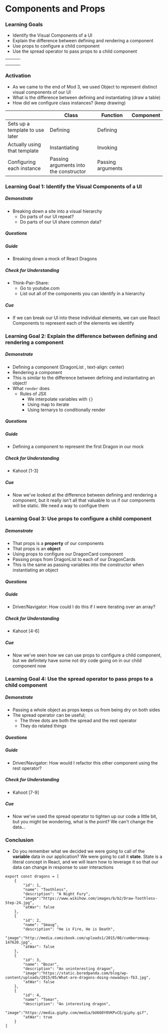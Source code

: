 # Components and Props

### Learning Goals

* Identify the Visual Components of a UI
* Explain the difference between defining and rendering a component
* Use props to configure a child component
* Use the spread operator to pass props to a child component 



|      |      |      |
| ---- | ---- | ---- |
|      |      |      |
|      |      |      |
|      |      |      |



### Activation

* As we came to the end of Mod 3, we used Object to represent distinct visual components of our UI
* What is the difference between defining and instantiating (draw a table)
* How did we configure class instances? (keep drawing)



|                                 | Class                                  | Function          | Component |
| ------------------------------- | -------------------------------------- | ----------------- | --------- |
| Sets up a template to use later | Defining                               | Defining          |           |
| Actually using that template    | Instantiating                          | Invoking          |           |
| Configuring each instance       | Passing arguments into the constructor | Passing arguments |           |



### Learning Goal 1: Identify the Visual Components of a UI

##### Demonstrate

* Breaking down a site into a visual hierarchy
  * Do parts of our UI repeat?
  * Do parts of our UI share common data?

##### Questions

##### Guide 

* Breaking down a mock of React Dragons

##### Check for Understanding

* Think-Pair-Share: 
  * Go to youtube.com
  * List out all of the components you can identify in a hierarchy

##### Cue

* If we can break our UI into these individual elements, we can use React Components to represent each of the elements we identify



### Learning Goal 2: Explain the difference between defining and rendering a component

##### Demonstrate

* Defining a component  (DragonList , text-align: center)
* Rendering a component
* This is similar to the difference between defining and instantiating an object!
* What `render` does
  * Rules of JSX
    * We interpolate variables with `{}`
    * Using map to iterate
    * Using ternarys to conditionally render

##### Questions

##### Guide 

- Defining a component to represent the first Dragon in our mock

##### Check for Understanding

* Kahoot [1-3]

##### Cue

* Now we've looked at the difference between defining and rendering a component, but it really isn't all that valuable to us if our components will be static. We need a way to configue them





### Learning Goal 3: Use props to configure a child component

##### Demonstrate

* That props is a **property** of our components
* That props is an **object**
* Using props to configure our DragonCard component
* Passing props from DragonList to each of our DragonCards
* This is the same as passing variables into the constructor when instantiating an object

##### Questions

##### Guide 

* Driver/Navigator: How could I do this if I were iterating over an array?

##### Check for Understanding

* Kahoot [4-6]

##### Cue

* Now we've seen how we can use props to configure a child component, but we definitely have some not dry code going on in our child component now



### Learning Goal 4: Use the spread operator to pass props to a child component 

##### Demonstrate

* Passing a whole object as props keeps us from being dry on both sides
* The spread operator can be useful;
  * The three dots are both the spread and the rest operator
  * They do related things

##### Questions

##### Guide 

* Driver/Navigator: How would I refactor this other component using the rest operator?

##### Check for Understanding

* Kahoot [7-9]

##### Cue

* Now we've used the spread operator to tighten up our code a little bit, but you might be wondering, what is the point? We can't change the data...



### Conclusion 

* Do you remember what we decided we were going to call of the **variable** data in our application?
  We were going to call it **state**. State is a literal concept in React, and we will learn how to leverage it so that our data can change in response to user interactions





```
export const dragons = [
    {
        "id": 1,
        "name": "Toothless",
        "description": "A Night Fury",
        "image":"https://www.wikihow.com/images/b/b2/Draw-Toothless-Step-24.jpg",
        "atWar": false
    },
    {
        "id": 2,
        "name": "Smaug",
        "description": "He is Fire, He is Death",
        "image":"http://media.comicbook.com/uploads1/2015/08/cumbersmaug-147620.jpg",
        "atWar": false
    },
    {
        "id": 3,
        "name": "Bozar",
        "description": "An uninteresting dragon",
        "image":"https://static.boredpanda.com/blog/wp-content/uploads/2015/05/What-are-dragons-doing-nowadays-fb3.jpg",
        "atWar": false
    },
    {
        "id": 4,
        "name": "Tomar",
        "description": "An interesting dragon",
        "image":"https://media.giphy.com/media/bU660Y0VKPvCE/giphy.gif",
        "atWar": true
    }
]
```

